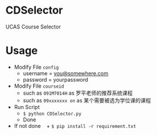 # CDSelector
UCAS Course Selector

# Usage
+ Modify File `config`
    + username = you@somewhere.com
    + password = yourpassword
+ Modify File `courseid`
    + such as `091M7014H` as 罗平老师的推荐系统课程
    + such as `09xxxxxxx on` as 某个需要被选为学位课的课程
+ Run Script
    + `$ python CDSelector.py`
    + Done
+ If not done
    + `$ pip install -r requirement.txt` 
